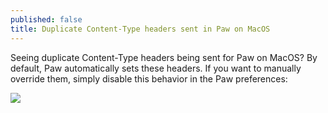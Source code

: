 ```yaml
---
published: false
title: Duplicate Content-Type headers sent in Paw on MacOS
---
```

Seeing duplicate Content-Type headers being sent for Paw on MacOS? By default, Paw automatically sets these headers. If you want to manually override them, simply disable this behavior in the Paw preferences:

![]({{site.cdn_path}}/2017/09/25/paw_prefs.png)
